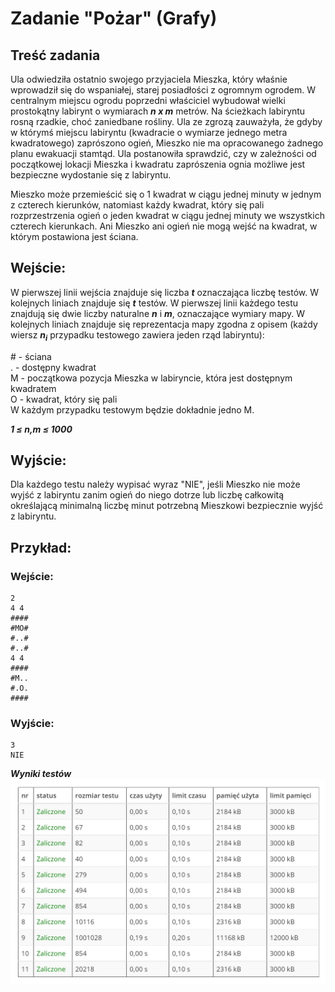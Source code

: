 # Zadanie "Pożar" (Grafy)

## Treść zadania

Ula odwiedziła ostatnio swojego przyjaciela Mieszka, który właśnie wprowadził się do wspaniałej, starej posiadłości z ogromnym ogrodem. W centralnym miejscu ogrodu poprzedni właściciel wybudował wielki prostokątny labirynt o wymiarach ***n x m*** metrów. Na ścieżkach labiryntu rosną rzadkie, choć zaniedbane rośliny. Ula ze zgrozą zauważyła, że gdyby w którymś miejscu labiryntu (kwadracie o wymiarze jednego metra kwadratowego) zaprószono ogień, Mieszko nie ma opracowanego żadnego planu ewakuacji stamtąd. Ula postanowiła sprawdzić, czy w zależności od początkowej lokacji Mieszka i kwadratu zaprószenia ognia możliwe jest bezpieczne wydostanie się z labiryntu.

Mieszko może przemieścić się o 1 kwadrat w ciągu jednej minuty w jednym z czterech kierunków, natomiast każdy kwadrat, który się pali rozprzestrzenia ogień o jeden kwadrat w ciągu jednej minuty we wszystkich czterech kierunkach. Ani Mieszko ani ogień nie mogą wejść na kwadrat, w którym postawiona jest ściana.

## Wejście:
W pierwszej linii wejścia znajduje się liczba ***t*** oznaczająca liczbę testów. W kolejnych liniach znajduje się ***t*** testów. W pierwszej linii każdego testu znajdują się dwie liczby naturalne ***n*** i ***m***, oznaczające wymiary mapy. W kolejnych liniach znajduje się reprezentacja mapy zgodna z opisem (każdy wiersz ***n<sub>i</sub>*** przypadku testowego zawiera jeden rząd labiryntu):

\# - ściana\
. - dostępny kwadrat\
M - początkowa pozycja Mieszka w labiryncie, która jest dostępnym kwadratem\
O - kwadrat, który się pali\
W każdym przypadku testowym będzie dokładnie jedno M.

***1 ≤ n,m ≤ 1000***

## Wyjście:
Dla każdego testu należy wypisać wyraz "NIE", jeśli Mieszko nie może wyjść z labiryntu zanim ogień do niego dotrze lub liczbę całkowitą określającą minimalną liczbę minut potrzebną Mieszkowi bezpiecznie wyjść z labiryntu.

## Przykład:
### Wejście:
```
2
4 4
####
#MO#
#..#
#..#
4 4
####
#M..
#.O.
####
```
### Wyjście:
```
3
NIE
```

***Wyniki testów***
![Zadanie5Tests](../TestResults/Zadanie5.jpg)